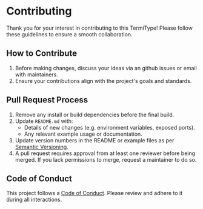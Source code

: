 # Contributing

Thank you for your interest in contributing to this TermiType! Please follow these guidelines to ensure a smooth collaboration.

## How to Contribute

1. Before making changes, discuss your ideas via an github issues or email with maintainers.
2. Ensure your contributions align with the project's goals and standards.

## Pull Request Process

1. Remove any install or build dependencies before the final build.
2. Update `README.md` with:
   - Details of new changes (e.g. environment variables, exposed ports).
   - Any relevant example usage or documentation.
3. Update version numbers in the README or example files as per [Semantic Versioning](http://semver.org/).
4. A pull request requires approval from at least one reviewer before being merged. If you lack permissions to merge, request a maintainer to do so.

## Code of Conduct

This project follows a [Code of Conduct](CODE_OF_CONDUCT.md). Please review and adhere to it during all interactions.
